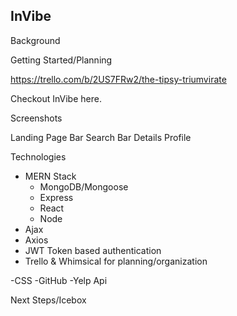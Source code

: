 InVibe
---


Background




Getting Started/Planning 

https://trello.com/b/2US7FRw2/the-tipsy-triumvirate

Checkout InVibe here. 


Screenshots

Landing Page
Bar Search
Bar Details
Profile 


Technologies

- MERN Stack
  - MongoDB/Mongoose 
  - Express
  - React 
  - Node
- Ajax
- Axios 
- JWT Token based authentication 
- Trello & Whimsical for planning/organization 

-CSS
-GitHub
-Yelp Api 



Next Steps/Icebox
